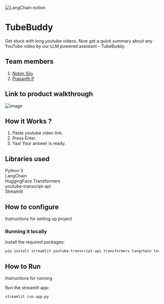 

![LangChain notion](https://github.com/TH-Activities/saturday-hack-night-template/assets/117498997/af58a18d-932c-4ee7-870b-20820cfa3f3f)




# TubeBuddy

Get stuck with long youtube videos. Now get a quick summary about any YouTube video by our LLM powered assistant - TubeBuddy.

## Team members
1. [Nobin Sijo](https://www.linkedin.com/in/nobin-sijo-a22711291)
2. [Prasanth P](https://www.linkedin.com/in/prasanth1010000)

## Link to product walkthrough

![image](https://github.com/PrasanthPradeep/saturday-hack-night-langchain/assets/78849206/7b3f3b29-2392-4ea2-b5bd-e6ab12e87255)


## How it Works ?
1. Paste youtube video link.
2. Press Enter.
3. Yaa! Your answer is ready.
   
## Libraries used
Python 3<br>
LangChain<br>
HuggingFace Transformers<br>
youtube-transcript-api<br>
Streamlit<br>

## How to configure
Instructions for setting up project

### Running it locally

Install the required packages:

```bash
pip install streamlit youtube-transcript-api transformers langchain torch
```


## How to Run
Instructions for running

Run the streamlit app:

```bash
streamlit run app.py
```




